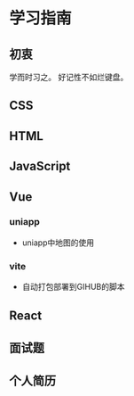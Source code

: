 # 学习指南
## 初衷

学而时习之。
好记性不如烂键盘。

## CSS

## HTML

## JavaScript

## Vue

### uniapp

- uniapp中地图的使用

### vite

- 自动打包部署到GIHUB的脚本

## React

## 面试题

## 个人简历
